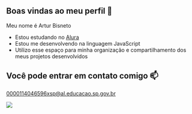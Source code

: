 ## Boas vindas ao meu perfil 💜

Meu nome é Artur Bisneto
 
- Estou estudando no [Alura](https://www.alura.com.br)
- Estou me desenvolvendo na linguagem JavaScript
- Utilizo esse espaço para minha organização e compartilhamento dos meus projetos desenvolvidos

## Você pode entrar em contato comigo 📫

0000114046596xsp@al.educacao.sp.gov.br

![](https://media1.tenor.com/m/xjvmoEYtjwEAAAAC/thumbs-up-double-thumbs-up.gif)
